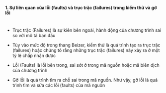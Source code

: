 **1. Sự liên quan của lỗi (faults) và trục trặc (failures) trong kiểm thử và gỡ lỗi**
#
- Trục trặc (Failures) là sự kiên bên ngoài, hành động của chương trình sai so với mô tả ban đầu

- Tùy vào mức độ trong thang Beizer, kiểm thử là quá trình tạo ra trục trặc (failures) hoặc chứng tỏ rằng những trục trặc (failures) này xảy ra ở một tỷ lệ chấp nhận được

- Lỗi (Faults) là lỗi bên trong, sai sót ở trong mã nguồn hoặc mã biên dịch của chương trình
- Gỡ lỗi là quá trình tìm ra chỗ sai trong mã nguồn. 
  Như vậy, gỡ lỗi là quá trình tìm và sửa các lỗi (faults) của mã nguồn

